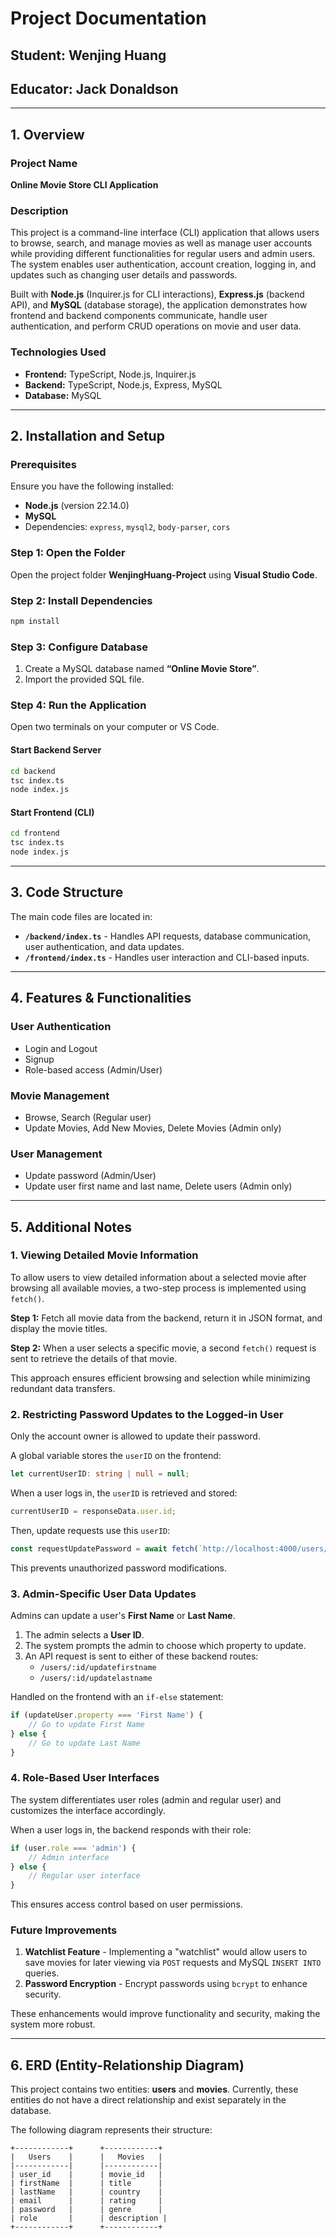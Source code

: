 # Project Documentation

## Student: Wenjing Huang

## Educator: Jack Donaldson

---

## 1. Overview

### Project Name
**Online Movie Store CLI Application**

### Description
This project is a command-line interface (CLI) application that allows users to browse, search, and manage movies as well as manage user accounts while providing different functionalities for regular users and admin users. The system enables user authentication, account creation, logging in, and updates such as changing user details and passwords.

Built with **Node.js** (Inquirer.js for CLI interactions), **Express.js** (backend API), and **MySQL** (database storage), the application demonstrates how frontend and backend components communicate, handle user authentication, and perform CRUD operations on movie and user data.

### Technologies Used
- **Frontend:** TypeScript, Node.js, Inquirer.js
- **Backend:** TypeScript, Node.js, Express, MySQL
- **Database:** MySQL

---

## 2. Installation and Setup

### Prerequisites
Ensure you have the following installed:
- **Node.js** (version 22.14.0)
- **MySQL**
- Dependencies: `express`, `mysql2`, `body-parser`, `cors`

### Step 1: Open the Folder
Open the project folder **WenjingHuang-Project** using **Visual Studio Code**.

### Step 2: Install Dependencies
```sh
npm install
```

### Step 3: Configure Database
1. Create a MySQL database named **“Online Movie Store”**.
2. Import the provided SQL file.

### Step 4: Run the Application
Open two terminals on your computer or VS Code.

#### Start Backend Server
```sh
cd backend
tsc index.ts
node index.js
```

#### Start Frontend (CLI)
```sh
cd frontend
tsc index.ts
node index.js
```

---

## 3. Code Structure

The main code files are located in:
- **`/backend/index.ts`** - Handles API requests, database communication, user authentication, and data updates.
- **`/frontend/index.ts`** - Handles user interaction and CLI-based inputs.

---

## 4. Features & Functionalities

### User Authentication
- Login and Logout
- Signup
- Role-based access (Admin/User)

### Movie Management
- Browse, Search (Regular user)
- Update Movies, Add New Movies, Delete Movies (Admin only)

### User Management
- Update password (Admin/User)
- Update user first name and last name, Delete users (Admin only)

---

## 5. Additional Notes

### 1. Viewing Detailed Movie Information
To allow users to view detailed information about a selected movie after browsing all available movies, a two-step process is implemented using `fetch()`.

**Step 1:** Fetch all movie data from the backend, return it in JSON format, and display the movie titles.

**Step 2:** When a user selects a specific movie, a second `fetch()` request is sent to retrieve the details of that movie.

This approach ensures efficient browsing and selection while minimizing redundant data transfers.

### 2. Restricting Password Updates to the Logged-in User
Only the account owner is allowed to update their password.

A global variable stores the `userID` on the frontend:
```ts
let currentUserID: string | null = null;
```
When a user logs in, the `userID` is retrieved and stored:
```ts
currentUserID = responseData.user.id;
```
Then, update requests use this `userID`:
```ts
const requestUpdatePassword = await fetch(`http://localhost:4000/users/${currentUserID}/updatepassword`, {...});
```
This prevents unauthorized password modifications.

### 3. Admin-Specific User Data Updates
Admins can update a user's **First Name** or **Last Name**.

1. The admin selects a **User ID**.
2. The system prompts the admin to choose which property to update.
3. An API request is sent to either of these backend routes:
   - `/users/:id/updatefirstname`
   - `/users/:id/updatelastname`

Handled on the frontend with an `if-else` statement:
```ts
if (updateUser.property === 'First Name') {
    // Go to update First Name
} else {
    // Go to update Last Name
}
```

### 4. Role-Based User Interfaces
The system differentiates user roles (admin and regular user) and customizes the interface accordingly.

When a user logs in, the backend responds with their role:
```ts
if (user.role === 'admin') {
    // Admin interface
} else {
    // Regular user interface
}
```
This ensures access control based on user permissions.

### Future Improvements
1. **Watchlist Feature** - Implementing a "watchlist" would allow users to save movies for later viewing via `POST` requests and MySQL `INSERT INTO` queries.
2. **Password Encryption** - Encrypt passwords using `bcrypt` to enhance security.

These enhancements would improve functionality and security, making the system more robust.

---

## 6. ERD (Entity-Relationship Diagram)

This project contains two entities: **users** and **movies**. Currently, these entities do not have a direct relationship and exist separately in the database.

The following diagram represents their structure:

```plaintext
+------------+      +------------+
|   Users    |      |   Movies   |
|------------|      |------------|
| user_id    |      | movie_id   |
| firstName  |      | title      |
| lastName   |      | country    |
| email      |      | rating     |
| password   |      | genre      |
| role       |      | description |
+------------+      +------------+
